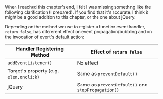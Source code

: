When I reached this chapter's end, I felt I was missing something like the
following clarification (I prepared). If you find that it's accurate, I think it 
might be a good addition to this chapter, or the one about jQuery.

Depending on the method we use to register a function event handler,
`return false`, has difererent effect on event propagation/bubbling and on the
invocation of event's default action:

| Handler Registering Method              | Effect of `return false`                           |
|-----------------------------------------|----------------------------------------------------|
| `addEventListener()`                    | No effect                                          |
| Target's property (e.g. `elem.onclick`) | Same as `preventDefault()`                         |
| jQuery                                  | Same as `preventDefault()` and `stopPropagation()` |
